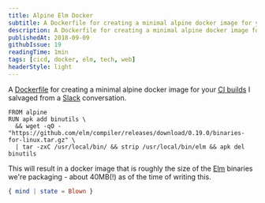 ```yaml
---
title: Alpine Elm Docker
subtitle: A Dockerfile for creating a minimal alpine docker image for your CI builds
description: A Dockerfile for creating a minimal alpine docker image for your CI builds
publishedAt: 2018-09-09
githubIssue: 19
readingTime: 1min
tags: [cicd, docker, elm, tech, web]
headerStyle: light
---
```


A <a href="https://docs.docker.com/engine/reference/builder/" target="_blank" rel="noopener noreferrer">Dockerfile</a> for creating a minimal alpine docker image for your <a href="https://martinfowler.com/articles/continuousIntegration.html" target="_blank" rel="noopener noreferrer"><abbr title="Continuous Integration">CI</abbr> builds</a> I salvaged from a <a href="https://elmlang.slack.com/" target="_blank" rel="noopener noreferrer">Slack</a> conversation.

```docker
FROM alpine
RUN apk add binutils \
  && wget -qO - "https://github.com/elm/compiler/releases/download/0.19.0/binaries-for-linux.tar.gz" \
  | tar -zxC /usr/local/bin/ && strip /usr/local/bin/elm && apk del binutils
```

This will result in a docker image that is roughly the size of the <a href="https://elm-lang.org" target="_blank" rel="noopener noreferrer">Elm</a> binaries we're packaging - about 40MB(!) as of the time of writing this.

```elm
{ mind | state = Blown }
```

